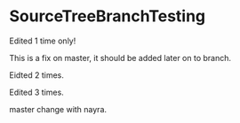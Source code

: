 # SourceTreeBranchTesting

Edited 1 time only!

This is a fix on master, it should be added later on to branch.

Eidted 2 times.

Edited 3 times.


master change with nayra.
